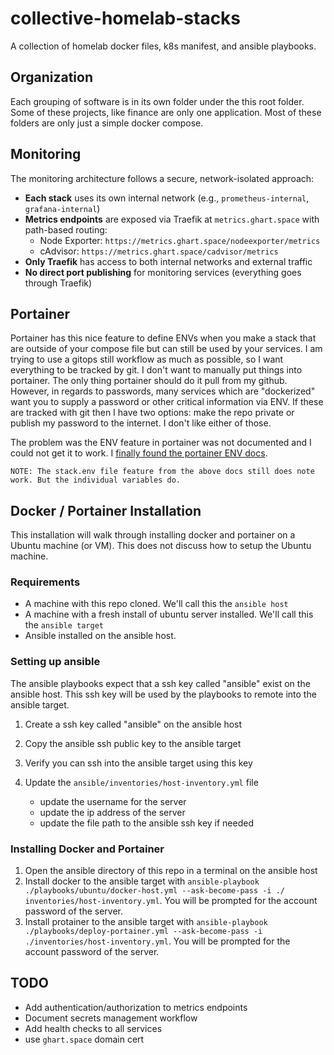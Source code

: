 # collective-homelab-stacks

A collection of homelab docker files, k8s manifest, and ansible playbooks.

## Organization

Each grouping of software is in its own folder under the this root folder. Some of these projects, like finance are only one application. Most of these folders are only just a simple docker compose.

## Monitoring

The monitoring architecture follows a secure, network-isolated approach:

- **Each stack** uses its own internal network (e.g., `prometheus-internal`, `grafana-internal`)
- **Metrics endpoints** are exposed via Traefik at `metrics.ghart.space` with path-based routing:
  - Node Exporter: `https://metrics.ghart.space/nodeexporter/metrics`
  - cAdvisor: `https://metrics.ghart.space/cadvisor/metrics`
- **Only Traefik** has access to both internal networks and external traffic
- **No direct port publishing** for monitoring services (everything goes through Traefik)

## Portainer

Portainer has this nice feature to define ENVs when you make a stack that are outside of your compose file but can still be used by your services. I am trying to use a gitops still workflow as much as possible, so I want everything to be tracked by git. I don't want to manually put things into portainer. The only thing portainer should do it pull from my github. However, in regards to passwords, many services which are "dockerized" want you to supply a password or other critical information via ENV. If these are tracked with git then I have two options: make the repo private or publish my password to the internet. I don't like either of those. 

The problem was the ENV feature in portainer was not documented and I could not get it to work. I [finally found the portainer ENV docs](https://www.portainer.io/blog/using-env-files-in-stacks-with-portainer).

`NOTE: The stack.env file feature from the above docs still does note work. But the individual variables do.`

## Docker / Portainer Installation
This installation will walk through installing docker and portainer on a Ubuntu machine (or VM). This does not discuss how to setup the Ubuntu machine.

### Requirements

- A machine with this repo cloned. We'll call this the `ansible host`
- A machine with a fresh install of ubuntu server installed. We'll call this the `ansible target`
- Ansible installed on the ansible host.

### Setting up ansible

The ansible playbooks expect that a ssh key called "ansible" exist on the ansible host. This ssh key will be used by the playbooks to remote into the ansible target.

1. Create a ssh key called "ansible" on the ansible host
2. Copy the ansible ssh public key to the ansible target
3. Verify you can ssh into the ansible target using this key
4. Update the `ansible/inventories/host-inventory.yml` file

    - update the username for the server
    - update the ip address of the server
    - update the file path to the ansible ssh key if needed

### Installing Docker and Portainer

1. Open the ansible directory of this repo in a terminal on the ansible host
2. Install docker to the ansible target with `ansible-playbook ./playbooks/ubuntu/docker-host.yml --ask-become-pass -i ./
inventories/host-inventory.yml`. You will be prompted for the account password of the server.
3. Install protainer to the ansible target with `ansible-playbook ./playbooks/deploy-portainer.yml --ask-become-pass -i ./inventories/host-inventory.yml`. You will be prompted for the account password of the server.

## TODO

- Add authentication/authorization to metrics endpoints
- Document secrets management workflow
- Add health checks to all services
- use `ghart.space` domain cert